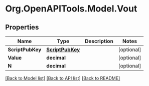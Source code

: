 
# Org.OpenAPITools.Model.Vout

## Properties

Name | Type | Description | Notes
------------ | ------------- | ------------- | -------------
**ScriptPubKey** | [**ScriptPubKey**](ScriptPubKey.md) |  | [optional] 
**Value** | **decimal** |  | [optional] 
**N** | **decimal** |  | [optional] 

[[Back to Model list]](../README.md#documentation-for-models)
[[Back to API list]](../README.md#documentation-for-api-endpoints)
[[Back to README]](../README.md)

